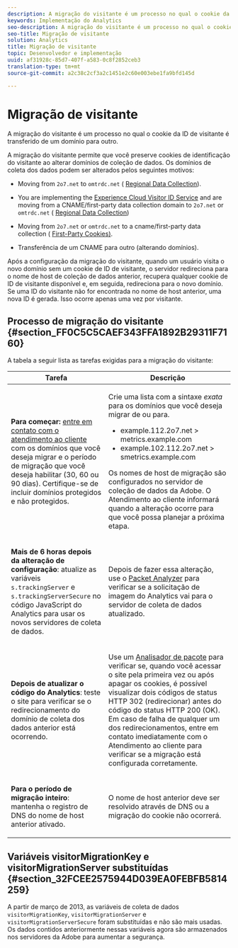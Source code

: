 ```yaml
---
description: A migração do visitante é um processo no qual o cookie da ID de visitante é transferido de um domínio para outro.
keywords: Implementação do Analytics
seo-description: A migração do visitante é um processo no qual o cookie da ID de visitante é transferido de um domínio para outro.
seo-title: Migração de visitante
solution: Analytics
title: Migração de visitante
topic: Desenvolvedor e implementação
uuid: af31928c-85d7-407f-a583-0c8f2852ceb3
translation-type: tm+mt
source-git-commit: a2c38c2cf3a2c1451e2c60e003ebe1fa9bfd145d

---
```



# Migração de visitante

A migração do visitante é um processo no qual o cookie da ID de visitante é transferido de um domínio para outro.

A migração do visitante permite que você preserve cookies de identificação do visitante ao alterar domínios de coleção de dados. Os domínios de coleta dos dados podem ser alterados pelos seguintes motivos:

* Moving from `2o7.net` to `omtrdc.net` ( [Regional Data Collection](https://marketing.adobe.com/resources/help/en_US/whitepapers/rdc/)).

* You are implementing the [Experience Cloud Visitor ID Service](https://marketing.adobe.com/resources/help/en_US/mcvid/) and are moving from a CNAME/first-party data collection domain to `2o7.net` or `omtrdc.net` ( [Regional Data Collection](https://marketing.adobe.com/resources/help/en_US/whitepapers/rdc/))

* Moving from `2o7.net` or `omtrdc.net` to a cname/first-party data collection ( [First-Party Cookies)](https://marketing.adobe.com/resources/help/en_US/whitepapers/first_party_cookies/).

* Transferência de um CNAME para outro (alterando domínios).

Após a configuração da migração do visitante, quando um usuário visita o novo domínio sem um cookie de ID de visitante, o servidor redireciona para o nome de host de coleção de dados anterior, recupera qualquer cookie de ID de visitante disponível e, em seguida, redireciona para o novo domínio. Se uma ID do visitante não for encontrada no nome de host anterior, uma nova ID é gerada. Isso ocorre apenas uma vez por visitante.

## Processo de migração do visitante {#section_FF0C5C5CAEF343FFA1892B29311F7160}

A tabela a seguir lista as tarefas exigidas para a migração do visitante:

<table id="table_7B2535FC3E264216A299686415C6B21C"> 
 <thead> 
  <tr> 
   <th colname="col1" class="entry"> Tarefa </th> 
   <th colname="col3" class="entry"> Descrição </th> 
  </tr> 
 </thead>
 <tbody> 
  <tr> 
   <td colname="col1"> <p> <b>Para começar:</b> <a href="https://helpx.adobe.com/marketing-cloud/contact-support.html" format="http" scope="external">entre em contato com o atendimento ao cliente</a> com os domínios que você deseja migrar e o período de migração que você deseja habilitar (30, 60 ou 90 dias). Certifique-se de incluir domínios protegidos e não protegidos. </p> </td> 
   <td colname="col3"> <p>Crie uma lista com a sintaxe <i>exata</i> para os domínios que você deseja migrar de ou para. </p> 
    <ul id="ul_067EC5C7619141A6BDFBC209C9FD47E2"> 
     <li id="li_0723D948465A49C1871B81207AEDC4DC">example.112.2o7.net &gt; metrics.example.com </li> 
     <li id="li_B0CA15A593BD4AB9802E33A3FF037C7A">example.102.112.2o7.net &gt; smetrics.example.com </li> 
    </ul> <p>Os nomes de host de migração são configurados no servidor de coleção de dados da Adobe. O Atendimento ao cliente informará quando a alteração ocorre para que você possa planejar a próxima etapa. </p> </td> 
  </tr> 
  <tr> 
   <td colname="col1"> <p> <b>Mais de 6 horas depois da alteração de configuração</b>: atualize as variáveis <code> s.trackingServer</code> e <code> s.trackingServerSecure</code> no código JavaScript do Analytics para usar os novos servidores de coleta de dados. </p> </td> 
   <td colname="col3"> <p>Depois de fazer essa alteração, use o <a href="../../implement/impl-testing/packet-monitor.md#concept_490DF35E06D44234A91B5FC57C0BF258" format="dita" scope="local"> Packet Analyzer</a> para verificar se a solicitação de imagem do Analytics vai para o servidor de coleta de dados atualizado. </p> </td> 
  </tr> 
  <tr> 
   <td colname="col1"> <p> <b>Depois de atualizar o código do Analytics</b>: teste o site para verificar se o redirecionamento do domínio de coleta dos dados anterior está ocorrendo. </p> </td> 
   <td colname="col3"> <p>Use um <a href="../../implement/impl-testing/packet-monitor.md#concept_490DF35E06D44234A91B5FC57C0BF258" format="dita" scope="local">Analisador de pacote</a> para verificar se, quando você acessar o site pela primeira vez ou após apagar os cookies, é possível visualizar dois códigos de status HTTP 302 (redirecionar) antes do código do status HTTP 200 (OK). Em caso de falha de qualquer um dos redirecionamentos, entre em contato imediatamente com o Atendimento ao cliente para verificar se a migração está configurada corretamente. </p> </td> 
  </tr> 
  <tr> 
   <td colname="col1"> <p> <b>Para o período de migração inteiro</b>: mantenha o registro de DNS do nome de host anterior ativado. </p> </td> 
   <td colname="col3"> <p>O nome de host anterior deve ser resolvido através de DNS ou a migração do cookie não ocorrerá. </p> </td> 
  </tr> 
 </tbody> 
</table>

## Variáveis visitorMigrationKey e visitorMigrationServer substituídas {#section_32FCEE2575944D039EA0FEBFB5814259}

A partir de março de 2013, as variáveis de coleta de dados `visitorMigrationKey`, `visitorMigrationServer` e `visitorMigrationServerSecure` foram substituídas e não são mais usadas. Os dados contidos anteriormente nessas variáveis agora são armazenados nos servidores da Adobe para aumentar a segurança.
